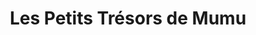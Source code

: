 ---
title: "Les Petits Trésors de Mumu"
url: /mont-de-marsan/les-petits-tresors-de-mumu/
shop: Andenken
---